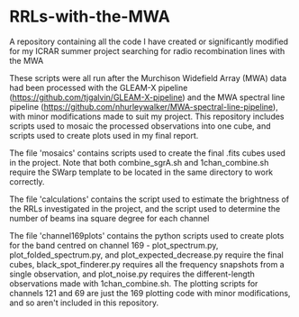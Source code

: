 # RRLs-with-the-MWA
A repository containing all the code I have created or significantly modified for my ICRAR summer project searching for radio recombination lines with the MWA

These scripts were all run after the Murchison Widefield Array (MWA) data had been processed with the GLEAM-X pipeline (https://github.com/tjgalvin/GLEAM-X-pipeline) and the MWA spectral line pipeline (https://github.com/nhurleywalker/MWA-spectral-line-pipeline), with minor modifications made to suit my project. 
This repository includes scripts used to mosaic the processed observations into one cube, and scripts used to create plots used in my final report.

The file 'mosaics' contains scripts used to create the final .fits cubes used in the project. Note that both combine_sgrA.sh and 1chan_combine.sh require the SWarp template to be located in the same directory to work correctly.

The file 'calculations' contains the script used to estimate the brightness of the RRLs investigated in the project, and the script used to determine the number of beams ina square degree for each channel

The file 'channel169plots' contains the python scripts used to create plots for the band centred on channel 169 - plot_spectrum.py, plot_folded_spectrum.py, and plot_expected_decrease.py require the final cubes, black_spot_finderer.py requires all the frequency snapshots from a single observation, and plot_noise.py requires the different-length observations made with 1chan_combine.sh.
The plotting scripts for channels 121 and 69 are just the 169 plotting code with minor modifications, and so aren't included in this repository.
